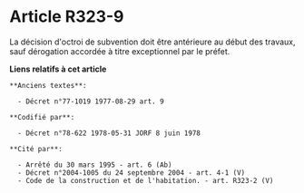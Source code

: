 # Article R323-9

La décision d'octroi de subvention doit être antérieure au début des travaux, sauf dérogation accordée à titre exceptionnel
par le préfet.

**Liens relatifs à cet article**

	**Anciens textes**:

	  - Décret n°77-1019 1977-08-29 art. 9

	**Codifié par**:

	  - Décret n°78-622 1978-05-31 JORF 8 juin 1978

	**Cité par**:

	  - Arrêté du 30 mars 1995 - art. 6 (Ab)
	  - Décret n°2004-1005 du 24 septembre 2004 - art. 4-1 (V)
	  - Code de la construction et de l'habitation. - art. R323-2 (V)
